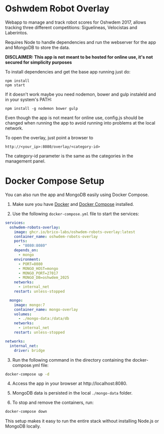 # Oshwdem Robot Overlay

Webapp to manage and track robot scores for Oshwdem 2017, allows tracking
three different competitions: Siguelineas, Velocistas and Laberintos.

Requires Node to handle dependencies and run the webserver for the app and
MongoDB to store the data.

**DISCLAIMER: This app is not meant to be hosted for online use, it's not
secured for simplicity purposes**

To install dependencies and get the base app running just do:
```
npm install
npm start
```

If it doesn't work maybe you need nodemon, bower and gulp instaleld and in your system's PATH:
```
npm install -g nodemon bower gulp
```
Even though the app is not meant for online use, config.js should be changed
when running the app to avoid running into problems at the local network.

To open the overlay, just point a browser to
```
http://<your_ip>:8080/overlay/<category-id>
```

The category-id parameter is the same as the categories in the management panel.

# Docker Compose Setup

You can also run the app and MongoDB easily using Docker Compose.

1. Make sure you have [Docker](https://docs.docker.com/get-docker/) and [Docker Compose](https://docs.docker.com/compose/install/) installed.

2. Use the following `docker-compose.yml` file to start the services:


```yaml
services:
  oshwdem-robots-overlay:
    image: ghcr.io/brico-labs/oshwdem-robots-overlay:latest
    container_name: oshwdem-robots-overlay
    ports:
      - "8080:8080"
    depends_on:
      - mongo
    environment:
      - PORT=8080
      - MONGO_HOST=mongo
      - MONGO_PORT=27017
      - MONGO_DB=oshwdem_2025
    networks:
      - internal_net
    restart: unless-stopped

  mongo:
    image: mongo:7
    container_name: mongo-overlay
    volumes:
      - ./mongo-data:/data/db
    networks:
      - internal_net
    restart: unless-stopped

networks:
  internal_net:
    driver: bridge
```

3. Run the following command in the directory containing the docker-compose.yml file:
```bash
docker-compose up -d
```

4. Access the app in your browser at http://localhost:8080.

5. MongoDB data is persisted in the local `./mongo-data` folder.

6. To stop and remove the containers, run:
```bash
docker-compose down
```

This setup makes it easy to run the entire stack without installing Node.js or MongoDB locally.